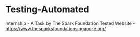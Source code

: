 # Testing-Automated
Internship - A Task by The Spark Foundation
Tested Website - https://www.thesparksfoundationsingapore.org/ 
